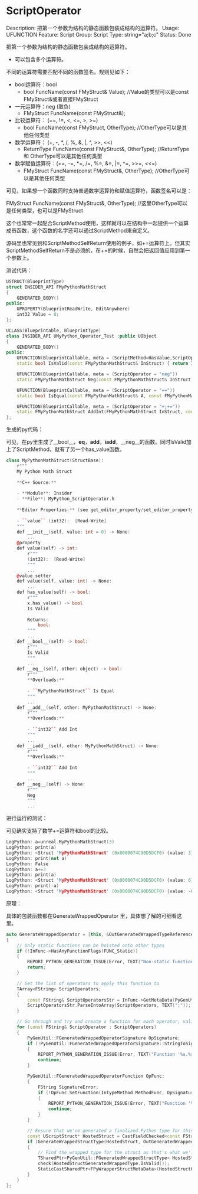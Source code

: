 # ScriptOperator

Description: 把第一个参数为结构的静态函数包装成结构的运算符。
Usage: UFUNCTION
Feature: Script
Group: Script
Type: string="a;b;c"
Status: Done

把第一个参数为结构的静态函数包装成结构的运算符。

- 可以包含多个运算符。

不同的运算符需要匹配不同的函数签名。规则见如下：

- bool运算符：bool
    - bool FuncName(const FMyStruct& Value);    //Value的类型可以是const FMyStruct&或者直接FMyStruct
- 一元运算符：neg (取负)
    - FMyStruct FuncName(const FMyStruct&);
- 比较运算符： (==, !=, <, <=, >, >=)
    - bool FuncName(const FMyStruct, OtherType);  //OtherType可以是其他任何类型
- 数学运算符： (+, -, *, /, %, &, |, ^, >>, <<)
    - ReturnType FuncName(const FMyStruct&, OtherType);   //ReturnType 和 OtherType可以是其他任何类型
- 数学赋值运算符：(+=, -=, *=, /=, %=, &=, |=, ^=, >>=, <<=)
    - FMyStruct FuncName(const FMyStruct&, OtherType);   //OtherType可以是其他任何类型

可见，如果想一个函数同时支持普通数学运算符和赋值运算符，函数签名可以是：

FMyStruct FuncName(const FMyStruct&, OtherType);  //这里OtherType可以是任何类型，也可以是FMyStruct 

这个也常常一起配合ScriptMethod使用，这样就可以在结构中一起提供一个运算成员函数，这个函数的名字还可以通过ScriptMethod来自定义。

源码里也常见到和ScriptMethodSelfReturn使用的例子，如+=运算符上。但其实ScriptMethodSelfReturn不是必须的，在+=的时候，自然会把返回值应用到第一个参数上。

测试代码：

```cpp
USTRUCT(BlueprintType)
struct INSIDER_API FMyPythonMathStruct
{
	GENERATED_BODY()
public:
	UPROPERTY(BlueprintReadWrite, EditAnywhere)
	int32 Value = 0;
};

UCLASS(Blueprintable, BlueprintType)
class INSIDER_API UMyPython_Operator_Test :public UObject
{
	GENERATED_BODY()
public:
	UFUNCTION(BlueprintCallable, meta = (ScriptMethod=HasValue,ScriptOperator = "bool"))
	static bool IsValid(const FMyPythonMathStruct& InStruct) { return InStruct.Value != 0; }

	UFUNCTION(BlueprintCallable, meta = (ScriptOperator = "neg"))
	static FMyPythonMathStruct Neg(const FMyPythonMathStruct& InStruct) { return { -InStruct.Value }; }

	UFUNCTION(BlueprintCallable, meta = (ScriptOperator = "=="))
	static bool IsEqual(const FMyPythonMathStruct& A, const FMyPythonMathStruct& B) { return A.Value == B.Value; }

	UFUNCTION(BlueprintCallable, meta = (ScriptOperator = "+;+="))
	static FMyPythonMathStruct AddInt(FMyPythonMathStruct InStruct, const int32 InValue) { InStruct.Value += InValue; return InStruct; }
};

```

生成的py代码：

可见，在py里生成了__bool__，__eq__，__add__，__iadd__，__neg__的函数。同时IsValid加上了ScriptMethod，就有了另一个has_value函数。

```cpp
class MyPythonMathStruct(StructBase):
    r"""
    My Python Math Struct
    
    **C++ Source:**
    
    - **Module**: Insider
    - **File**: MyPython_ScriptOperator.h
    
    **Editor Properties:** (see get_editor_property/set_editor_property)
    
    - ``value`` (int32):  [Read-Write]
    """
    def __init__(self, value: int = 0) -> None:
        ...
    @property
    def value(self) -> int:
        r"""
        (int32):  [Read-Write]
        """
        ...
    @value.setter
    def value(self, value: int) -> None:
        ...
    def has_value(self) -> bool:
        r"""
        x.has_value() -> bool
        Is Valid
        
        Returns:
            bool:
        """
        ...
    def __bool__(self) -> bool:
        r"""
        Is Valid
        """
        ...
    def __eq__(self, other: object) -> bool:
        r"""
        **Overloads:**
        
        - ``MyPythonMathStruct`` Is Equal
        """
        ...
    def __add__(self, other: MyPythonMathStruct) -> None:
        r"""
        **Overloads:**
        
        - ``int32`` Add Int
        """
        ...
    def __iadd__(self, other: MyPythonMathStruct) -> None:
        r"""
        **Overloads:**
        
        - ``int32`` Add Int
        """
        ...
    def __neg__(self) -> None:
        r"""
        Neg
        """
        ...
```

进行运行的测试：

可见确实支持了数学+=运算符和bool的比较。

```cpp
LogPython: a=unreal.MyPythonMathStruct(3)
LogPython: print(a)
LogPython: <Struct 'MyPythonMathStruct' (0x0000074C90D5DCF0) {value: 3}>
LogPython: print(not a)
LogPython: False
LogPython: a+=3
LogPython: print(a)
LogPython: <Struct 'MyPythonMathStruct' (0x0000074C90D5DCF0) {value: 6}>
LogPython: print(-a)
LogPython: <Struct 'MyPythonMathStruct' (0x0000074C90D5DCF0) {value: -6}>
```

原理：

具体的包装函数都在GenerateWrappedOperator 里，具体想了解的可细看这里。

```cpp
auto GenerateWrappedOperator = [this, &OutGeneratedWrappedTypeReferences, &OutDirtyModules](const UFunction* InFunc, const PyGenUtil::FGeneratedWrappedMethod& InTypeMethod)
{
	// Only static functions can be hoisted onto other types
	if (!InFunc->HasAnyFunctionFlags(FUNC_Static))
	{
		REPORT_PYTHON_GENERATION_ISSUE(Error, TEXT("Non-static function '%s.%s' is marked as 'ScriptOperator' but only static functions can be hoisted."), *InFunc->GetOwnerClass()->GetName(), *InFunc->GetName());
		return;
	}

	// Get the list of operators to apply this function to
	TArray<FString> ScriptOperators;
	{
		const FString& ScriptOperatorsStr = InFunc->GetMetaData(PyGenUtil::ScriptOperatorMetaDataKey);
		ScriptOperatorsStr.ParseIntoArray(ScriptOperators, TEXT(";"));
	}

	// Go through and try and create a function for each operator, validating that the signature matches what the operator expects
	for (const FString& ScriptOperator : ScriptOperators)
	{
		PyGenUtil::FGeneratedWrappedOperatorSignature OpSignature;
		if (!PyGenUtil::FGeneratedWrappedOperatorSignature::StringToSignature(*ScriptOperator, OpSignature))
		{
			REPORT_PYTHON_GENERATION_ISSUE(Error, TEXT("Function '%s.%s' is marked as 'ScriptOperator' but uses an unknown operator type '%s'."), *InFunc->GetOwnerClass()->GetName(), *InFunc->GetName(), *ScriptOperator);
			continue;
		}

		PyGenUtil::FGeneratedWrappedOperatorFunction OpFunc;
		{
			FString SignatureError;
			if (!OpFunc.SetFunction(InTypeMethod.MethodFunc, OpSignature, &SignatureError))
			{
				REPORT_PYTHON_GENERATION_ISSUE(Error, TEXT("Function '%s.%s' is marked as 'ScriptOperator' but has an invalid signature for the '%s' operator: %s."), *InFunc->GetOwnerClass()->GetName(), *InFunc->GetName(), *ScriptOperator, *SignatureError);
				continue;
			}
		}

		// Ensure that we've generated a finalized Python type for this struct since we'll be adding this function as a operator on that type
		const UScriptStruct* HostedStruct = CastFieldChecked<const FStructProperty>(OpFunc.SelfParam.ParamProp)->Struct;
		if (GenerateWrappedStructType(HostedStruct, OutGeneratedWrappedTypeReferences, OutDirtyModules, EPyTypeGenerationFlags::ForceShouldExport))
		{
			// Find the wrapped type for the struct as that's what we'll actually add the operator to (via its meta-data)
			TSharedPtr<PyGenUtil::FGeneratedWrappedStructType> HostedStructGeneratedWrappedType = StaticCastSharedPtr<PyGenUtil::FGeneratedWrappedStructType>(GeneratedWrappedTypes.FindRef(PyGenUtil::GetTypeRegistryName(HostedStruct)));
			check(HostedStructGeneratedWrappedType.IsValid());
			StaticCastSharedPtr<FPyWrapperStructMetaData>(HostedStructGeneratedWrappedType->MetaData)->OpStacks[(int32)OpSignature.OpType].Funcs.Add(MoveTemp(OpFunc));
		}
	}
};
```